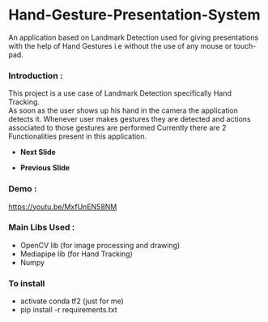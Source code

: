 # Hand-Gesture-Presentation-System
An application based on Landmark Detection used for giving presentations with the help of Hand Gestures i.e without the use of any mouse or touch-pad.<br>

### Introduction :
This project is a use case of Landmark Detection specifically Hand Tracking. <br>
As soon as the user shows up his hand in the camera the application detects it. Whenever user makes gestures they are detected and actions associated to those gestures are performed
Currently there are 2 Functionalities present in this application.

- <b> Next Slide </b>
  
- <b> Previous Slide </b>

### Demo :

https://youtu.be/MxfUnEN58NM 

### Main Libs Used :
- OpenCV lib (for image processing and drawing)
- Mediapipe lib (for Hand Tracking)
- Numpy

### To install
- activate conda tf2 (just for me)
- pip install -r requirements.txt
